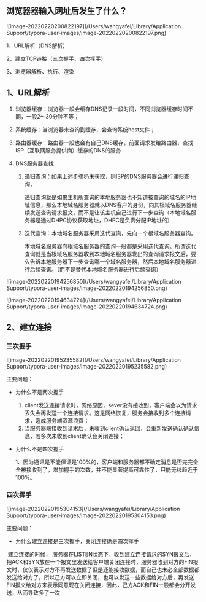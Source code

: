 ## 浏览器器输入网址后发生了什么？

![image-20220220200822197](/Users/wangyafei/Library/Application Support/typora-user-images/image-20220220200822197.png)

1、URL解析（DNS解析）

2、建立TCP链接（三次握手、四次挥手）

3、浏览器解析、执行、渲染

## 1、URL解析

1. 浏览器缓存：浏览器一般会缓存DNS记录一段时间，不同浏览器缓存时间不同，一般2～30分钟不等；

2. 系统缓存：当浏览器未查询到缓存，会查询系统host文件；

3. 路由器缓存：路由器一般也会有自己DNS缓存，前面请求发给路由器，查找ISP（互联网服务提供商）缓存的DNS的服务

4. DNS服务器查找

   1. 递归查询：如果上述步骤扔未获取，则ISP的DNS服务器会进行递归查询，

      递归查询就是如果主机所查询的本地服务器也不知道被查询的域名的IP地址信息，那么本地域名服务器就以DNS客户的身份，向其根域名服务器继续发送查询请求报文，而不是让该主机自己进行下一步查询（本地域名服务器是通过DHPC协议获取地址，DHPC是负责分配IP地址的）

   2. 迭代查询：本地域名服务器采用迭代查询，先向一个根域名服务器查询。

      本地域名服务器向根域名服务器的查询一般都是采用迭代查询。所谓迭代查询就是当根域名服务器收到本地域名服务器发出的查询请求报文后，要么告诉本地服务器下一步查询哪一个域名服务器，然后本地域名服务器进行后续查询。（而不是替代本地域名服务器进行后续查询） 

![image-20220220194256850](/Users/wangyafei/Library/Application Support/typora-user-images/image-20220220194256850.png)

![image-20220220194634724](/Users/wangyafei/Library/Application Support/typora-user-images/image-20220220194634724.png)



## 2、建立连接

### 三次握手

![image-20220220195235582](/Users/wangyafei/Library/Application Support/typora-user-images/image-20220220195235582.png)

主要问题：

- 为什么不是两次握手

  1. client发送连接请求时，网络原因，sever没有接收到，客户端会以为请求丢失会再发送一个连接请求。这是网络恢复，服务会接收到多个连接请求，造成服务端资源浪费；
  2. 当服务器端接收到请求后，未收到client确认返回，会重新发送确认确认信息，若多次未收到client确认会关闭连接；

- 为什么不是四次握手

  1、因为通讯是不能保证是100%的，客户端和服务器都不确定消息是否完完全全被接收到了，增加握手的次数，并不能显著提高可靠性了，只能无线趋近于100%。

### 四次挥手

![image-20220220195304153](/Users/wangyafei/Library/Application Support/typora-user-images/image-20220220195304153.png)

主要问题：

- 为什么建立连接是三次握手，关闭连接确是四次挥手

​	建立连接的时候， 服务器在LISTEN状态下，收到建立连接请求的SYN报文后，把ACK和SYN放在一个报文里发送给客户端
​	关闭连接时，服务器收到对方的FIN报文时，仅仅表示对方不再发送数据了但是还能接收数据，而自己也未必全部数据都发送给对方了，所以己方可以立即关闭，也可以发送一些数据给对方后，再发送FIN报文给对方来表示同意现在关闭连接，因此，己方ACK和FIN一般都会分开发送，从而导致多了一次